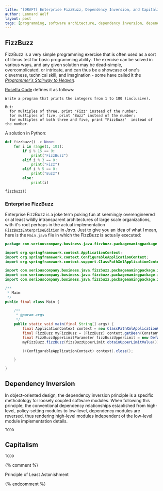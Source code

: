 ```yaml
---
title: "[DRAFT] Enterprise FizzBuzz, Dependency Inversion, and Capitalism"
author: Lennard Wolf
layout: post
tags: [programming, software architecture, dependency inversion, dependency injection, inversion of control, enterprise fizzbuzz, capitalism]
---
```


<!-- This is a preamble to my series _Enterprise FizzBuzz, Dependency Inversion,
and Capitalism_. Generally, the series is written for an audience that is likely
familiar with the titular topical, but I will still use this preamble to quickly
introduce them. I will end this preamble with the questions that I want to
answer in the series. -->

## FizzBuzz

FizzBuzz is a very simple programming exercise that is often used as a sort of
litmus test for basic programming ability. The exercise can be solved in various
ways, and any given solution may be dead-simple, overcomplicated, or intricate,
and can thus be a showcase of one's cleverness, technical skill, and
imagination - some have called it the
[_Programmer's Stairway to Heaven_](https://blog.codinghorror.com/fizzbuzz-the-programmers-stairway-to-heaven/).
<!--more-->
[Rosetta Code](https://rosettacode.org/wiki/FizzBuzz) defines it as follows:

``` text
Write a program that prints the integers from 1 to 100 (inclusive).

But:
  for multiples of three, print "Fizz" instead of the number;
  for multiples of five, print "Buzz" instead of the number;
  for multiples of both three and five, print "FizzBuzz"  instead of the number.
```

A solution in Python:

``` python
def fizzbuzz() -> None:
    for i in range(1, 101):
        if i % 15 == 0:
            print("FizzBuzz")
        elif i % 3 == 0:
            print("Fizz")
        elif i % 5 == 0:
            print("Buzz")
        else:
            print(i)

fizzbuzz()
```

### Enterprise FizzBuzz

Enterprise FizzBuzz is a joke term poking fun at seemingly overengineered or at
least wildly intransparent architectures of large scale organizations, with it's
root perhaps in the actual implementation
[`FizzBuzzEnterpriseEdition`](https://github.com/EnterpriseQualityCoding/FizzBuzzEnterpriseEdition)
in _Java_. Just to give you an idea of what I mean, here is the `Main.java` file
in which the FizzBuzz is actually executed:

``` java
package com.seriouscompany.business.java.fizzbuzz.packagenamingpackage.impl;

import org.springframework.context.ApplicationContext;
import org.springframework.context.ConfigurableApplicationContext;
import org.springframework.context.support.ClassPathXmlApplicationContext;

import com.seriouscompany.business.java.fizzbuzz.packagenamingpackage.impl.parameters.DefaultFizzBuzzUpperLimitParameter;
import com.seriouscompany.business.java.fizzbuzz.packagenamingpackage.interfaces.FizzBuzz;
import com.seriouscompany.business.java.fizzbuzz.packagenamingpackage.interfaces.parameters.FizzBuzzUpperLimitParameter;

/**
 * Main
 */
public final class Main {

    /**
     * @param args
     */
    public static void main(final String[] args) {
        final ApplicationContext context = new ClassPathXmlApplicationContext(Constants.SPRING_XML);
        final FizzBuzz myFizzBuzz = (FizzBuzz) context.getBean(Constants.STANDARD_FIZZ_BUZZ);
        final FizzBuzzUpperLimitParameter fizzBuzzUpperLimit = new DefaultFizzBuzzUpperLimitParameter();
        myFizzBuzz.fizzBuzz(fizzBuzzUpperLimit.obtainUpperLimitValue());

        ((ConfigurableApplicationContext) context).close();

    }

}
```

## Dependency Inversion

In object-oriented design, the dependency inversion principle is a specific
methodology for loosely coupled software modules. When following this principle,
the conventional dependency relationships established from high-level,
policy-setting modules to low-level, dependency modules are reversed, thus
rendering high-level modules independent of the low-level module implementation
details.

`TODO`

## Capitalism

`TODO`

{% comment %}

Principle of Least Astonishment

{% endcomment %}
